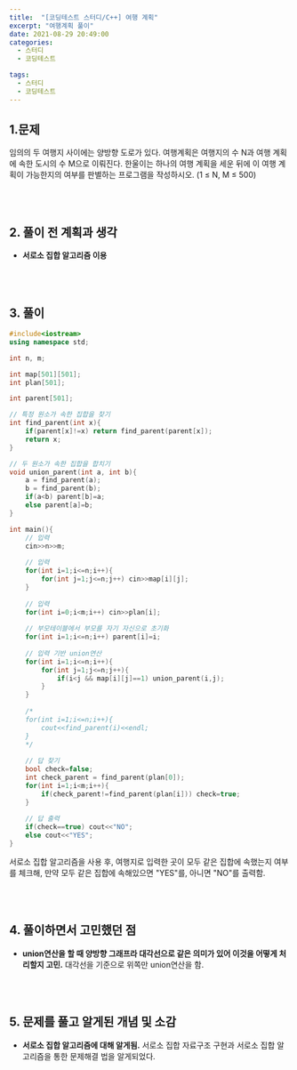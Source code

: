```yaml
---
title:  "[코딩테스트 스터디/C++] 여행 계획"
excerpt: "여행계획 풀이"
date: 2021-08-29 20:49:00
categories:
  - 스터디
  - 코딩테스트

tags:
  - 스터디
  - 코딩테스트
---
```


## 1.문제 

임의의 두 여행지 사이에는 양방향 도로가 있다. 여행계획은 여행지의 수 N과 여행 계획에 속한 도시의 수 M으로 이뤄진다. 한울이는 하나의 여행 계획을 세운 뒤에 이 여행 계획이 가능한지의 여부를 판별하는 프로그램을 작성하시오. (1 ≤ N, M ≤ 500)

<br>
<br>

## 2. 풀이 전 계획과 생각

- **서로소 집합 알고리즘 이용**


<br>
<br>

## 3. 풀이

```cpp
#include<iostream>
using namespace std;

int n, m;

int map[501][501];
int plan[501];

int parent[501];

// 특정 원소가 속한 집합을 찾기  
int find_parent(int x){
	if(parent[x]!=x) return find_parent(parent[x]);
	return x;
}

// 두 원소가 속한 집합을 합치기  
void union_parent(int a, int b){
	a = find_parent(a);
	b = find_parent(b);
	if(a<b) parent[b]=a;
	else parent[a]=b;
}

int main(){
	// 입력  
	cin>>n>>m;
	
	// 입력  
	for(int i=1;i<=n;i++){
		for(int j=1;j<=n;j++) cin>>map[i][j];
	}	
	
	// 입력  
	for(int i=0;i<m;i++) cin>>plan[i];
	
	// 부모테이블에서 부모를 자기 자신으로 초기화  
	for(int i=1;i<=n;i++) parent[i]=i;
	
	// 입력 기반 union연산  
	for(int i=1;i<=n;i++){
		for(int j=1;j<=n;j++){
			if(i<j && map[i][j]==1) union_parent(i,j); 
		}
	}
	
	/*
	for(int i=1;i<=n;i++){
		cout<<find_parent(i)<<endl;
	}
	*/
	
	// 답 찾기  
	bool check=false;
	int check_parent = find_parent(plan[0]);
	for(int i=1;i<m;i++){
		if(check_parent!=find_parent(plan[i])) check=true;
	}
	
	// 답 출력  
	if(check==true) cout<<"NO";
	else cout<<"YES";
}
```

서로소 집합 알고리즘을 사용 후, 여행지로 입력한 곳이 모두 같은 집합에 속했는지 여부를 체크해, 만약 모두 같은 집합에 속해있으면 "YES"를, 아니면 "NO"를 출력함.

<br>
<br>

## 4. 풀이하면서 고민했던 점

- **union연산을 할 때 양방향 그래프라 대각선으로 같은 의미가 있어 이것을 어떻게 처리할지 고민.**
대각선을 기준으로 위쪽만 union연산을 함.


<br>
<br>

## 5. 문제를 풀고 알게된 개념 및 소감

- **서로소 집합 알고리즘에 대해 알게됨.**
서로소 집합 자료구조 구현과 서로소 집합 알고리즘을 통한 문제해결 법을 알게되었다.